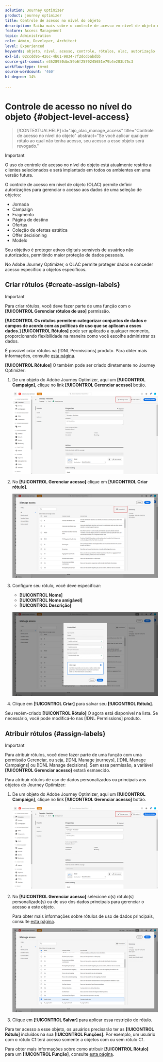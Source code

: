 ```yaml
---
solution: Journey Optimizer
product: journey optimizer
title: Controle de acesso no nível do objeto
description: Saiba mais sobre o controle de acesso em nível de objeto que permite definir autorizações para gerenciar o acesso a dados a uma seleção de objetos
feature: Access Management
topic: Administration
role: Admin, Developer, Architect
level: Experienced
keywords: objeto, nível, acesso, controle, rótulos, olac, autorização
exl-id: 02ccdd95-426c-4b61-9834-7f2dcd5abdbb
source-git-commit: e3628950dbc59b6f2570245651e79b4e203b75c3
workflow-type: tm+mt
source-wordcount: '460'
ht-degree: 14%

---
```


# Controle de acesso no nível do objeto {#object-level-access}

>[!CONTEXTUALHELP]
>id="ajo_olac_manage_access"
>title="Controle de acesso no nível do objeto"
>abstract="Se você aplicar qualquer rótulo ao qual não tenha acesso, seu acesso a esse objeto será revogado."

>[!IMPORTANT]
>
>O uso do controle de acesso no nível do objeto está atualmente restrito a clientes selecionados e será implantado em todos os ambientes em uma versão futura.

O controle de acesso em nível de objeto (OLAC) permite definir autorizações para gerenciar o acesso aos dados de uma seleção de objetos:

* Jornada
* Campaign
* Fragmento
* Página de destino
* Ofertas
* Coleção de ofertas estática
* Offer decisioning
* Modelo

Seu objetivo é proteger ativos digitais sensíveis de usuários não autorizados, permitindo maior proteção de dados pessoais.

No Adobe Journey Optimizer, o OLAC permite proteger dados e conceder acesso específico a objetos específicos.

## Criar rótulos {#create-assign-labels}

>[!IMPORTANT]
>
>Para criar rótulos, você deve fazer parte de uma função com o **[!UICONTROL Gerenciar rótulos de uso]** permissão.

**[!UICONTROL Os rótulos permitem categorizar conjuntos de dados e campos de acordo com as políticas de uso que se aplicam a esses dados.]** **[!UICONTROL Rótulos]** pode ser aplicado a qualquer momento, proporcionando flexibilidade na maneira como você escolhe administrar os dados.

É possível criar rótulos na [!DNL Permissions] produto. Para obter mais informações, consulte [esta página](https://experienceleague.adobe.com/docs/experience-platform/access-control/abac/permissions-ui/labels.html).

**[!UICONTROL Rótulos]** O também pode ser criado diretamente no Journey Optimizer:

1. De um objeto do Adobe Journey Optimizer, aqui um **[!UICONTROL Campaign]**, clique no link **[!UICONTROL Gerenciar acesso]** botão.

   ![](assets/olac_1.png)

1. No **[!UICONTROL Gerenciar acesso]** clique em **[!UICONTROL Criar rótulo]**.

   ![](assets/olac_2.png)

1. Configure seu rótulo, você deve especificar:
   * **[!UICONTROL Nome]**
   * **[!UICONTROL Nome amigável]**
   * **[!UICONTROL Descrição]**

   ![](assets/olac_3.png)

1. Clique em **[!UICONTROL Criar]** para salvar seu **[!UICONTROL Rótulo]**.

Seu recém-criado **[!UICONTROL Rótulo]** O agora está disponível na lista. Se necessário, você pode modificá-lo nas [!DNL Permissions] produto.

## Atribuir rótulos {#assign-labels}

>[!IMPORTANT]
>
>Para atribuir rótulos, você deve fazer parte de uma função com uma permissão Gerenciar, ou seja, [!DNL Manage journeys], [!DNL Manage Campaigns] ou [!DNL Manage decisions]. Sem essa permissão, a variável **[!UICONTROL Gerenciar acesso]** estará esmaecido.

Para atribuir rótulos de uso de dados personalizados ou principais aos objetos do Journey Optimizer:

1. De um objeto do Adobe Journey Optimizer, aqui um **[!UICONTROL Campaign]**, clique no link **[!UICONTROL Gerenciar acesso]** botão.

   ![](assets/olac_1.png)

1. No **[!UICONTROL Gerenciar acesso]** selecione o(s) rótulo(s) personalizado(s) ou de uso dos dados principais para gerenciar o acesso a este objeto.

   Para obter mais informações sobre rótulos de uso de dados principais, consulte [esta página](https://experienceleague.adobe.com/docs/experience-platform/data-governance/labels/reference.html).

   ![](assets/olac_4.png)

1. Clique em **[!UICONTROL Salvar]** para aplicar essa restrição de rótulo.

Para ter acesso a esse objeto, os usuários precisarão ter as **[!UICONTROL Rótulo]** incluídos na sua **[!UICONTROL Funções]**.
Por exemplo, um usuário com o rótulo C1 terá acesso somente a objetos com ou sem rótulo C1.

Para obter mais informações sobre como atribuir **[!UICONTROL Rótulo]** para um **[!UICONTROL Função]**, consulte [esta página](https://experienceleague.adobe.com/docs/experience-platform/access-control/abac/permissions-ui/permissions.html#manage-labels-for-a-role).
